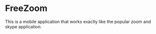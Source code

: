 # FreeZoom
This is a mobile application that works exactly like the popular zoom and skype application.
